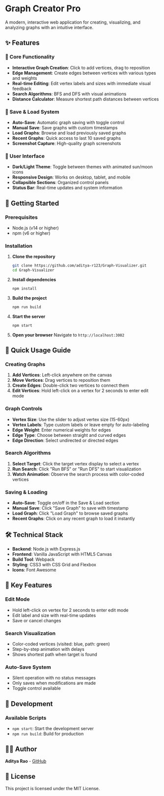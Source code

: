# Graph Creator Pro

A modern, interactive web application for creating, visualizing, and analyzing graphs with an intuitive interface.

## ✨ Features

### 🎯 Core Functionality
- **Interactive Graph Creation**: Click to add vertices, drag to reposition
- **Edge Management**: Create edges between vertices with various types and weights
- **Real-time Editing**: Edit vertex labels and sizes with immediate visual feedback
- **Search Algorithms**: BFS and DFS with visual animations
- **Distance Calculator**: Measure shortest path distances between vertices

### 💾 Save & Load System
- **Auto-Save**: Automatic graph saving with toggle control
- **Manual Save**: Save graphs with custom timestamps
- **Load Graphs**: Browse and load previously saved graphs
- **Recent Graphs**: Quick access to last 10 saved graphs
- **Screenshot Capture**: High-quality graph screenshots

### 🎨 User Interface
- **Dark/Light Theme**: Toggle between themes with animated sun/moon icons
- **Responsive Design**: Works on desktop, tablet, and mobile
- **Collapsible Sections**: Organized control panels
- **Status Bar**: Real-time updates and system information

## 🚀 Getting Started

### Prerequisites
- Node.js (v14 or higher)
- npm (v6 or higher)

### Installation
1. **Clone the repository**
   ```bash
   git clone https://github.com/aditya-r123/Graph-Visualizer.git
   cd Graph-Visualizer
   ```

2. **Install dependencies**
   ```bash
   npm install
   ```

3. **Build the project**
   ```bash
   npm run build
   ```

4. **Start the server**
   ```bash
   npm start
   ```

5. **Open your browser**
   Navigate to `http://localhost:3002`

## 📖 Quick Usage Guide

### Creating Graphs
1. **Add Vertices**: Left-click anywhere on the canvas
2. **Move Vertices**: Drag vertices to reposition them
3. **Create Edges**: Double-click two vertices to connect them
4. **Edit Vertices**: Hold left-click on a vertex for 2 seconds to enter edit mode

### Graph Controls
- **Vertex Size**: Use the slider to adjust vertex size (15-60px)
- **Vertex Labels**: Type custom labels or leave empty for auto-labeling
- **Edge Weight**: Enter numerical weights for edges
- **Edge Type**: Choose between straight and curved edges
- **Edge Direction**: Select undirected or directed edges

### Search Algorithms
1. **Select Target**: Click the target vertex display to select a vertex
2. **Run Search**: Click "Run BFS" or "Run DFS" to start visualization
3. **Watch Animation**: Observe the search process with color-coded vertices

### Saving & Loading
- **Auto-Save**: Toggle on/off in the Save & Load section
- **Manual Save**: Click "Save Graph" to save with timestamp
- **Load Graph**: Click "Load Graph" to browse saved graphs
- **Recent Graphs**: Click on any recent graph to load it instantly

## 🛠️ Technical Stack

- **Backend**: Node.js with Express.js
- **Frontend**: Vanilla JavaScript with HTML5 Canvas
- **Build Tool**: Webpack
- **Styling**: CSS3 with CSS Grid and Flexbox
- **Icons**: Font Awesome

## 🎯 Key Features

### Edit Mode
- Hold left-click on vertex for 2 seconds to enter edit mode
- Edit label and size with real-time updates
- Save or cancel changes

### Search Visualization
- Color-coded vertices (visited: blue, path: green)
- Step-by-step animation with delays
- Shows shortest path when target is found

### Auto-Save System
- Silent operation with no status messages
- Only saves when modifications are made
- Toggle control available

## 🔧 Development

### Available Scripts
- `npm start`: Start the development server
- `npm run build`: Build for production

## 👨‍💻 Author

**Aditya Rao** - [GitHub](https://github.com/aditya-r123)

## 📄 License

This project is licensed under the MIT License. 